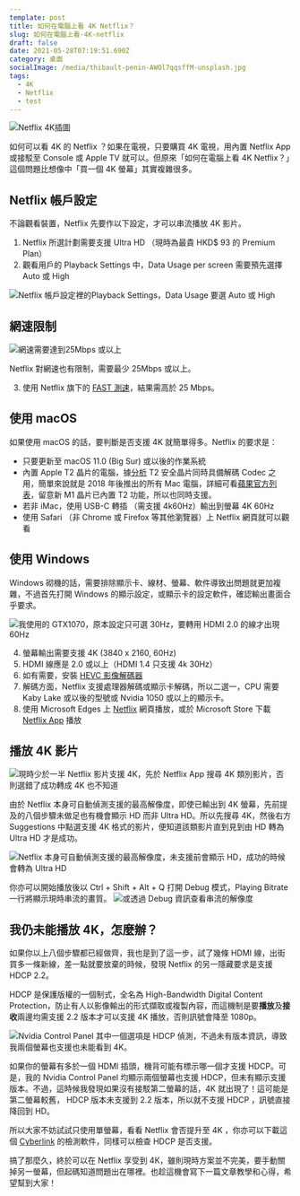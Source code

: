 ```yaml
---
template: post
title: 如何在電腦上看 4K Netflix？
slug: 如何在電腦上看-4K-netflix
draft: false
date: 2021-05-28T07:19:51.690Z
category: 桌面
socialImage: /media/thibault-penin-AWOl7qqsffM-unsplash.jpg
tags:
  - 4K
  - Netflix
  - test
---
```


![Netflix 4K插圖](/media/thibault-penin-AWOl7qqsffM-unsplash.jpg)

如何可以看 4K 的 Netflix ？如果在電視，只要購買 4K 電視，用內置 Netflix App 或接駁至 Console 或 Apple TV 就可以。但原來「如何在電腦上看 4K Netflix？」這個問題比想像中「買一個 4K 螢幕」其實複雜很多。

## Netflix 帳戶設定

不論觀看裝置，Netflix 先要作以下設定，才可以串流播放 4K 影片。

1. Netflix 所選計劃需要支援 Ultra HD （現時為最貴 HKD\$ 93 的 Premium Plan）
2. 觀看用戶的 Playback Settings 中，Data Usage per screen 需要預先選擇 Auto 或 High

![Netflix 帳戶設定裡的Playback Settings，Data Usage 要選 Auto 或 High](/media/4k-netflix-1.png)

## 網速限制

![網速需要達到25Mbps 或以上](/media/4k-netflix-2.png)

Netflix 對網速也有限制，需要最少 25Mbps 或以上。

3.  使用 Netflix 旗下的 [FAST 測速](https://www.fast.com/)，結果需高於 25 Mbps。

## 使用 macOS

如果使用 macOS 的話，要判斷是否支援 4K 就簡單得多。Netflix 的要求是：

- 只要更新至 macOS 11.0 (Big Sur) 或以後的作業系統
- 內置 Apple T2 晶片的電腦，據[分析](https://www.theverge.com/2020/10/1/21497093/netflix-4k-apple-macos-big-sur-t2-security-chip) T2 安全晶片同時具備解碼 Codec 之用，簡單來說就是 2018 年後推出的所有 Mac 電腦，詳細可看[蘋果官方列表](https://support.apple.com/en-us/HT208862)，留意新 M1 晶片已內置 T2 功能，所以也同時支援。
- 若非 iMac，使用 USB-C 轉插 （需支援 4k60Hz）輸出到螢幕 4K 60Hz
- 使用 Safari （非 Chrome 或 Firefox 等其他瀏覽器）上 Netflix 網頁就可以觀看

## 使用 Windows

Windows 砌機的話，需要排除顯示卡、線材、螢幕、軟件導致出問題就更加複雜，不過首先打開 Windows 的顯示設定，或顯示卡的設定軟件，確認輸出畫面合乎要求。

![我使用的 GTX1070，原本設定只可選 30Hz，要轉用 HDMI 2.0 的線才出現 60Hz](/media/4k-netflix-3.png)

4.  螢幕輸出需要支援 4K (3840 x 2160, 60Hz)
5.  HDMI 線應是 2.0 或以上（HDMI 1.4 只支援 4k 30Hz）
6.  如有需要，安裝 [HEVC 影像解碼器](https://www.microsoft.com/en-us/p/hevc-video-extensions-from-device-manufacturer/9n4wgh0z6vhq)
7.  解碼方面，Netflix 支援處理器解碼或顯示卡解碼，所以二選一，CPU 需要 Kaby Lake 或以後的型號或 Nvidia 1050 或以上的顯示卡。
8.  使用 Microsoft Edges 上 [Netflix](https://netflix.com) 網頁播放，或於 Microsoft Store 下載 [Netflix App](https://www.microsoft.com/en-us/p/netflix/9wzdncrfj3tj?activetab=pivot:overviewtab) 播放

## 播放 4K 影片

![現時少於一半 Netflix 影片支援 4K，先於 Netflix App 搜尋 4K 類別影片，否則選錯了成功轉成 4K 也不知道](/media/4k-netflix-4.png)

由於 Netflix 本身可自動偵測支援的最高解像度，即使已輸出到 4K 螢幕，先前提及的八個步驟未做足也有機會顯示 HD 而非 Ultra HD。所以先搜尋 4K，然後右方 Suggestions 中點選支援 4K 格式的影片，便知道該類影片直到見到由 HD 轉為 Ultra HD 才是成功。

![Netflix 本身可自動偵測支援的最高解像度，未支援前會顯示 HD，成功的時候會轉為 Ultra HD](/media/4k-netflix-5.png)

你亦可以開始播放後以 Ctrl + Shift + Alt + Q 打開 Debug 模式，Playing Bitrate 一行將顯示現時串流的畫質。
![或透過 Debug 資訊查看串流的解像度](/media/4k-netflix-6.png)

## 我仍未能播放 4K，怎麼辦？

如果你以上八個步驟都已經做齊，我也是到了這一步，試了幾條 HDMI 線，出街買多一條新線，差一點就要放棄的時候，發現 Netflix 的另一隱藏要求是支援 HDCP 2.2。

HDCP 是保護版權的一個制式，全名為 High-Bandwidth Digital Content Protection，防止有人以影像輸出的形式擷取或複製內容，而這機制是要**播放**及**接收**兩邊均需支援 2.2 版本才可以支援 4K 播放，否則訊號會降至 1080p。

![Nvidia Control Panel 其中一個選項是 HDCP 偵測，不過未有版本資訊，導致我兩個螢幕也支援也未能看到 4K。](/media/4k-netflix-7.png)

如果你的螢幕有多於一個 HDMI 插頭，機背可能有標示哪一個才支援 HDCP。可是，我的 Nvidia Control Panel 均顯示兩個螢幕也支援 HDCP，但未有顯示支援版本。不過，這時候我發現如果沒有接駁第二螢幕的話，4K 就出現了！這可能是第二螢幕較舊， HDCP 版本未支援到 2.2 版本，所以就不支援 HDCP ，訊號直接降回到 HD。

所以大家不妨試試只使用單螢幕，看看 Netflix 會否提升至 4K ，你亦可以下載這個 [Cyberlink](https://www.cyberlink.com/prog/bd-support/diagnosis.do) 的檢測軟件，同樣可以檢查 HDCP 是否支援。

搞了那麼久，終於可以在 Netflix 享受到 4K，雖則現時方案並不完美，要手動關掉另一螢幕，但起碼知道問題出在哪裡。也趁這機會寫下一篇文章教學和心得，希望幫到大家！
